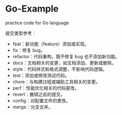 # Go-Example
practice code for Go language

提交类型参考：
- feat：新功能（feature）添加或实现。
- fix：修复 bug。
- refactor：代码重构，既不修复 bug 也不添加新功能。  
- docs：文档相关的变更，如文档添加、更新或删除。  
- style：代码样式和格式调整，不影响代码逻辑。  
- test：添加或修改测试代码。  
- chore：与构建过程或辅助工具相关的变更。  
- perf：性能优化相关的代码更改。  
- revert：撤销之前的提交。  
- config：对配置文件的更改。  
- merge：分支合并。  
